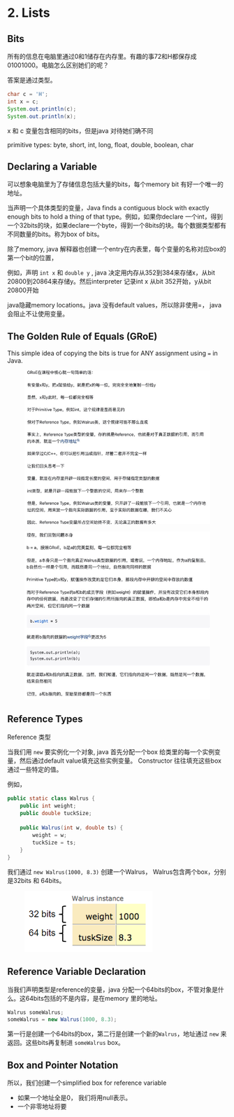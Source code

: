 # 2. Lists

## Bits <a href="#the-mystery-of-the-walrus" id="the-mystery-of-the-walrus"></a>

所有的信息在电脑里通过0和1储存在内存里。有趣的事72和H都保存成01001000。电脑怎么区别她们的呢？

答案是通过类型。

```java
char c = 'H';
int x = c;
System.out.println(c);
System.out.println(x);
```

x 和 c 变量包含相同的bits，但是java 对待她们确不同

primitive types: byte, short, int, long, float, double, boolean, char

## Declaring a Variable

可以想象电脑里为了存储信息包括大量的bits，每个memory bit 有好一个唯一的地址。

当声明一个具体类型的变量，Java finds a contiguous block with exactly enough bits to hold a thing of that type。例如，如果你declare 一个int，得到一个32bits的块，如果declare一个byte，得到一个8bits的块。每个数据类型都有不同数量的bits。称为box of bits。

除了memory, java 解释器也创建一个entry在内表里，每个变量的名称对应box的第一个bit的位置，

&#x20;例如，声明 `int x` 和 `double y` , java 决定用内存从352到384来存储x，从bit 20800到20864来存储y。然后interpreter 记录int x 从bit 352开始，y从bit 20800开始

java隐藏memory locations。java 没有default values，所以除非使用=， java会阻止不让使用变量。

## The Golden Rule of Equals (GRoE)

This simple idea of copying the bits is true for ANY assignment using `=` in Java.

<figure><img src=".gitbook/assets/WeChat99e587efb618aff5c93b67b4d583fcee.jpg" alt=""><figcaption></figcaption></figure>

<figure><img src=".gitbook/assets/WeChatffa17d69a7e35423f591818f4539765f.jpg" alt=""><figcaption></figcaption></figure>

## Reference Types

Reference 类型

当我们用 `new` 要实例化一个对象, java 首先分配一个box 给类里的每一个实例变量，然后通过default value填充这些实例变量。 Constructor 往往填充这些box通过一些特定的值。

例如，

```java
public static class Walrus {
    public int weight;
    public double tuckSize;
    
    public Walrus(int w, double ts) {
        weight = w;
        tuckSize = ts;
    }
}
```

我们通过 `new Walrus(1000, 8.3)` 创建一个Walrus， Walrus包含两个box，分别是32bits 和  64bits。

<figure><img src=".gitbook/assets/image.png" alt=""><figcaption></figcaption></figure>

## Reference Variable Declaration

当我们声明类型是reference的变量，java 分配一个64bits的box，不管对象是什么。这64bits包括的不是内容，是在memory 里的地址。

```java
Walrus someWalrus;
someWalrus = new Walrus(1000, 8.3);
```

第一行是创建一个64bits的box，第二行是创建一个新的`Walrus`，地址通过 `new` 来返回。这些bits再复制进 `someWalrus` box。

## Box and Pointer Notation

所以，我们创建一个simplified box for reference variable

* 如果一个地址全是0， 我们将用null表示。
* 一个非零地址将要





































